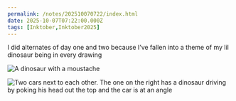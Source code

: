 ```yaml
---
permalink: /notes/202510070722/index.html
date: 2025-10-07T07:22:00.000Z
tags: [Inktober,Inktober2025]
---
```


I did alternates of day one and two because I’ve fallen into a theme of my lil dinosaur being in every drawing 

![A dinosaur with a moustache](https://cdn.rknight.me/site/2025/Inktober-2025-01-v2.jpg)

![Two cars next to each other. The one on the right has a dinosaur driving by poking his head out the top and the car is at an angle](https://cdn.rknight.me/site/2025/inktober-2025-02-v2.jpg)